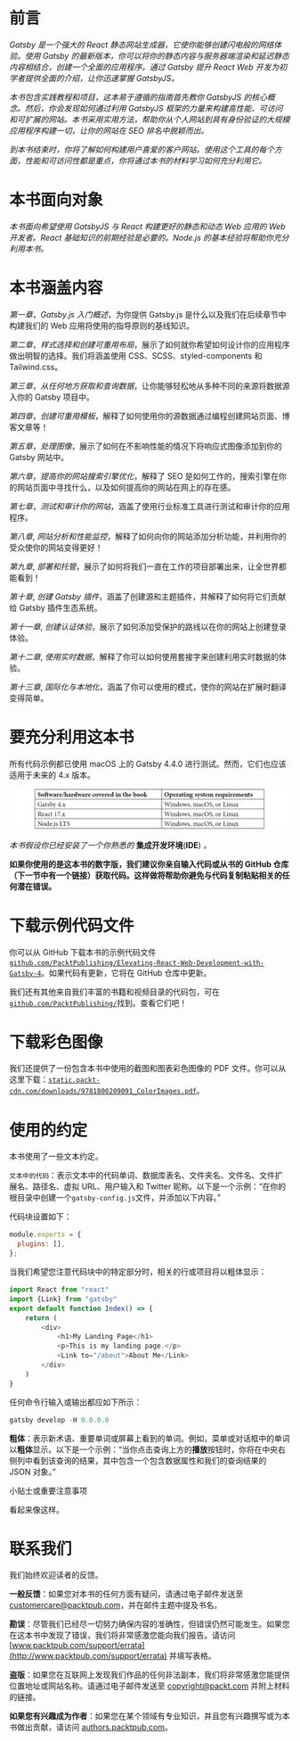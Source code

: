 # 前言

*Gatsby 是一个强大的 React 静态网站生成器，它使你能够创建闪电般的网络体验。使用 Gatsby 的最新版本，你可以将你的静态内容与服务器端渲染和延迟静态内容相结合，创建一个全面的应用程序。通过 Gatsby 提升 React Web 开发为初学者提供全面的介绍，让你迅速掌握 GatsbyJS。*

*本书包含实践教程和项目，这本易于遵循的指南首先教你 GatsbyJS 的核心概念。然后，你会发现如何通过利用 GatsbyJS 框架的力量来构建高性能、可访问和可扩展的网站。本书采用实用方法，帮助你从个人网站到具有身份验证的大规模应用程序构建一切，让你的网站在 SEO 排名中脱颖而出。*

*到本书结束时，你将了解如何构建用户喜爱的客户网站。使用这个工具的每个方面，性能和可访问性都是重点，你将通过本书的材料学习如何充分利用它。*

# 本书面向对象

*本书面向希望使用 GatsbyJS 与 React 构建更好的静态和动态 Web 应用的 Web 开发者。React 基础知识的前期经验是必要的。Node.js 的基本经验将帮助你充分利用本书。*

# 本书涵盖内容

*第一章*，*Gatsby.js 入门概述*，为你提供 Gatsby.js 是什么以及我们在后续章节中构建我们的 Web 应用将使用的指导原则的基线知识。

*第二章*，*样式选择和创建可重用布局*，展示了如何就你希望如何设计你的应用程序做出明智的选择。我们将涵盖使用 CSS、SCSS、styled-components 和 Tailwind.css。

*第三章*，*从任何地方获取和查询数据*，让你能够轻松地从多种不同的来源将数据源入你的 Gatsby 项目中。

*第四章*，*创建可重用模板*，解释了如何使用你的源数据通过编程创建网站页面、博客文章等！

*第五章*，*处理图像*，展示了如何在不影响性能的情况下将响应式图像添加到你的 Gatsby 网站中。

*第六章*，*提高你的网站搜索引擎优化*，解释了 SEO 是如何工作的，搜索引擎在你的网站页面中寻找什么，以及如何提高你的网站在网上的存在感。

*第七章*，*测试和审计你的网站*，涵盖了使用行业标准工具进行测试和审计你的应用程序。

*第八章*, *网站分析和性能监控*，解释了如何向你的网站添加分析功能，并利用你的受众使你的网站变得更好！

*第九章*, *部署和托管*，展示了如何将我们一直在工作的项目部署出来，让全世界都能看到！

*第十章*, *创建 Gatsby 插件*，涵盖了创建源和主题插件，并解释了如何将它们贡献给 Gatsby 插件生态系统。

*第十一章*, *创建认证体验*，展示了如何添加受保护的路线以在你的网站上创建登录体验。

*第十二章*, *使用实时数据*，解释了你可以如何使用套接字来创建利用实时数据的体验。

*第十三章*, *国际化与本地化*，涵盖了你可以使用的模式，使你的网站在扩展时翻译变得简单。

# 要充分利用这本书

所有代码示例都已使用 macOS 上的 Gatsby 4.4.0 进行测试。然而，它们也应该适用于未来的 4.x 版本。

![](img/B15983_Preface_table_1.1.jpg)

*本书假设你已经安装了一个你熟悉的* **集成开发环境**(**IDE**) *。*

**如果你使用的是这本书的数字版，我们建议你亲自输入代码或从书的 GitHub 仓库（下一节中有一个链接）获取代码。这样做将帮助你避免与代码复制粘贴相关的任何潜在错误。**

# 下载示例代码文件

你可以从 GitHub 下载本书的示例代码文件[`github.com/PacktPublishing/Elevating-React-Web-Development-with-Gatsby-4`](https://github.com/PacktPublishing/Elevating-React-Web-Development-with-Gatsby-4)。如果代码有更新，它将在 GitHub 仓库中更新。

我们还有其他来自我们丰富的书籍和视频目录的代码包，可在[`github.com/PacktPublishing/`](https://github.com/PacktPublishing/)找到。查看它们吧！

# 下载彩色图像

我们还提供了一份包含本书中使用的截图和图表彩色图像的 PDF 文件。你可以从这里下载：[`static.packt-cdn.com/downloads/9781800209091_ColorImages.pdf`](https://static.packt-cdn.com/downloads/9781800209091_ColorImages.pdf)。

# 使用的约定

本书使用了一些文本约定。

`文本中的代码`：表示文本中的代码单词、数据库表名、文件夹名、文件名、文件扩展名、路径名、虚拟 URL、用户输入和 Twitter 昵称。以下是一个示例：“在你的根目录中创建一个`gatsby-config.js`文件，并添加以下内容。”

代码块设置如下：

```js
module.exports = {
  plugins: [],
};
```

当我们希望您注意代码块中的特定部分时，相关的行或项目将以粗体显示：

```js
import React from "react"
import {Link} from "gatsby"
export default function Index() => {
    return (
        <div>
            <h1>My Landing Page</h1>
            <p>This is my landing page.</p>
            <Link to="/about">About Me</Link>
        </div>
    )
}
```

任何命令行输入或输出都应如下所示：

```js
gatsby develop -H 0.0.0.0
```

**粗体**：表示新术语、重要单词或屏幕上看到的单词。例如，菜单或对话框中的单词以**粗体**显示。以下是一个示例：“当你点击查询上方的**播放**按钮时，你将在中央右侧列中看到该查询的结果，其中包含一个包含数据属性和我们的查询结果的 JSON 对象。”

小贴士或重要注意事项

看起来像这样。

# 联系我们

我们始终欢迎读者的反馈。

**一般反馈**：如果您对本书的任何方面有疑问，请通过电子邮件发送至 customercare@packtpub.com，并在邮件主题中提及书名。

**勘误**：尽管我们已经尽一切努力确保内容的准确性，但错误仍然可能发生。如果您在这本书中发现了错误，我们将非常感激您能向我们报告。请访问 [www.packtpub.com/support/errata](http://www.packtpub.com/support/errata) 并填写表格。

**盗版**：如果您在互联网上发现我们作品的任何非法副本，我们将非常感激您能提供位置地址或网站名称。请通过电子邮件发送至 copyright@packt.com 并附上材料的链接。

**如果您有兴趣成为作者**：如果您在某个领域有专业知识，并且您有兴趣撰写或为本书做出贡献，请访问 [authors.packtpub.com](http://authors.packtpub.com)。
